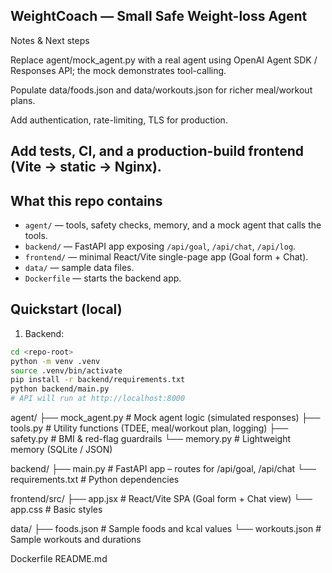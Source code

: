## WeightCoach — Small Safe Weight-loss Agent

Notes & Next steps

Replace agent/mock_agent.py with a real agent using OpenAI Agent SDK / Responses API; the mock demonstrates tool-calling.

Populate data/foods.json and data/workouts.json for richer meal/workout plans.

Add authentication, rate-limiting, TLS for production.

Add tests, CI, and a production-build frontend (Vite -> static -> Nginx).
----

## What this repo contains
- `agent/` — tools, safety checks, memory, and a mock agent that calls the tools.
- `backend/` — FastAPI app exposing `/api/goal`, `/api/chat`, `/api/log`.
- `frontend/` — minimal React/Vite single-page app (Goal form + Chat).
- `data/` — sample data files.
- `Dockerfile` — starts the backend app.

## Quickstart (local)
1. Backend:
```bash
cd <repo-root>
python -m venv .venv
source .venv/bin/activate
pip install -r backend/requirements.txt
python backend/main.py
# API will run at http://localhost:8000


```
agent/
 ├── mock_agent.py     # Mock agent logic (simulated responses)
 ├── tools.py          # Utility functions (TDEE, meal/workout plan, logging)
 ├── safety.py         # BMI & red-flag guardrails
 └── memory.py         # Lightweight memory (SQLite / JSON)

backend/
 ├── main.py           # FastAPI app – routes for /api/goal, /api/chat
 └── requirements.txt  # Python dependencies

frontend/src/
 ├── app.jsx           # React/Vite SPA (Goal form + Chat view)
 └── app.css           # Basic styles

data/
 ├── foods.json        # Sample foods and kcal values
 └── workouts.json     # Sample workouts and durations

Dockerfile
README.md
```

